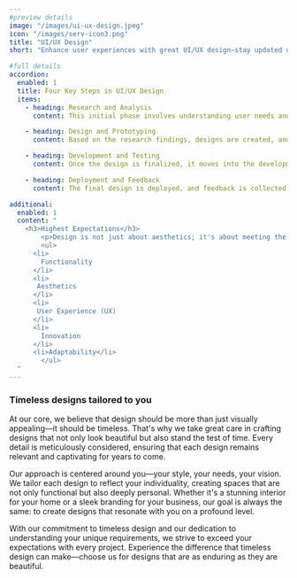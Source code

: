 ```yaml
---
#preview details
image: "/images/ui-ux-design.jpeg"
icon: "/images/serv-icon3.png"
title: "UI/UX Design"
short: "Enhance user experiences with great UI/UX design—stay updated on trends and best practices."

#full details
accordion:
  enabled: 1
  title: Four Key Steps in UI/UX Design
  items:
    - heading: Research and Analysis
      content: This initial phase involves understanding user needs and goals through research. It includes studying existing solutions and conducting competitive analysis to gather insights.

    - heading: Design and Prototyping
      content: Based on the research findings, designs are created, and prototypes are developed. This phase focuses on user experience, with usability testing conducted to refine the design.

    - heading: Development and Testing
      content: Once the design is finalized, it moves into the development phase where it is coded. The prototype is tested, and any necessary revisions are made.

    - heading: Deployment and Feedback
      content: The final design is deployed, and feedback is collected from users. This feedback is used to make improvements to the design, and the process can be iterated as needed.

additional:
  enabled: 1
  content: "
    <h3>Highest Expectations</h3>
		<p>Design is not just about aesthetics; it's about meeting the highest standards of functionality, aesthetics, user experience, innovation, and adaptability. Designs that excel in these areas not only look good but also serve their purpose effectively, create positive user experiences, inspire creativity, and remain relevant across different platforms and devices. Striving for excellence in these aspects is key to achieving the highest expectations in design.</p>
		<ul>
      <li>
        Functionality
      </li>
      <li>
       Aesthetics
      </li>
      <li>
       User Experience (UX)
      </li>
      <li>
        Innovation
      </li>
      <li>Adaptability</li>
		</ul>
  "
---
```


### Timeless designs tailored to you

At our core, we believe that design should be more than just visually appealing—it should be timeless. That's why we take great care in crafting designs that not only look beautiful but also stand the test of time. Every detail is meticulously considered, ensuring that each design remains relevant and captivating for years to come.

Our approach is centered around you—your style, your needs, your vision. We tailor each design to reflect your individuality, creating spaces that are not only functional but also deeply personal. Whether it's a stunning interior for your home or a sleek branding for your business, our goal is always the same: to create designs that resonate with you on a profound level.

With our commitment to timeless design and our dedication to understanding your unique requirements, we strive to exceed your expectations with every project. Experience the difference that timeless design can make—choose us for designs that are as enduring as they are beautiful.
